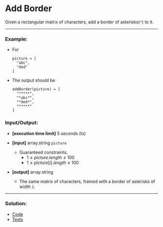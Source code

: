 # Add Border

Given a rectangular matrix of characters, add a border of asterisks(`*`) to it.

---

### Example:

- For
  ```
  picture = [
    "abc",
    "ded"
  ]
  ```
- The output should be
  ```
  addBorder(picture) = [
    "*****",
    "*abc*",
    "*ded*",
    "*****"
  ]  
  ```
 

### Input/Output:

- **[execution time limit]** 5 seconds (ts)


- **[input]** array.string `picture`
  - Guaranteed constraints:
    - $1 \le picture.length \le 100$
    - $1 \le picture[i].length \le 100$

  
- **[output]** array.string
  - The same matrix of characters, framed with a border of asterisks of width `1`.

---

### Solution:

- [Code](/src/arcade/intro/15-add-border)
- [Tests](/src/arcade/intro/15-add-border/test/add-border.test.ts)
